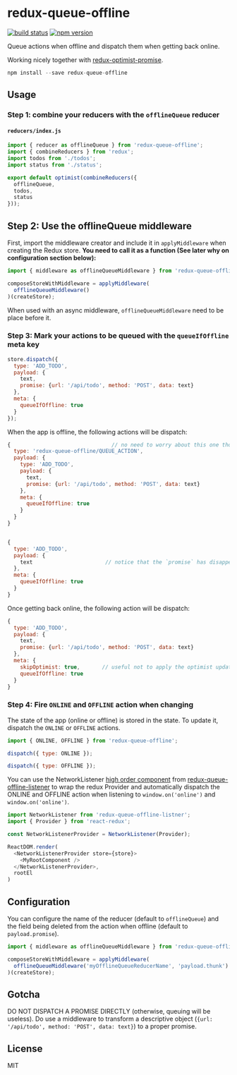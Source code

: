 redux-queue-offline
=============

[![build status](https://img.shields.io/travis/mathieudutour/redux-queue-offline/master.svg?style=flat-square)](https://travis-ci.org/mathieudutour/redux-queue-offline)
[![npm version](https://img.shields.io/npm/v/redux-queue-offline.svg?style=flat-square)](https://www.npmjs.com/package/redux-queue-offline)

Queue actions when offline and dispatch them when getting back online.

Working nicely together with [redux-optimist-promise](https://github.com/mathieudutour/redux-optimist-promise).

```js
npm install --save redux-queue-offline
```

## Usage

### Step 1: combine your reducers with the `offlineQueue` reducer

#### `reducers/index.js`

```js
import { reducer as offlineQueue } from 'redux-queue-offline';
import { combineReducers } from 'redux';
import todos from './todos';
import status from './status';

export default optimist(combineReducers({
  offlineQueue,
  todos,
  status
}));
```

## Step 2: Use the offlineQueue middleware

First, import the middleware creator and include it in `applyMiddleware` when creating the Redux store. **You need to call it as a function (See later why on configuration section below):**

```js
import { middleware as offlineQueueMiddleware } from 'redux-queue-offline';

composeStoreWithMiddleware = applyMiddleware(
  offlineQueueMiddleware()
)(createStore);

```

When used with an async middleware, `offlineQueueMiddleware` need to be place before it.

### Step 3: Mark your actions to be queued with the `queueIfOffline` meta key

```js
store.dispatch({
  type: 'ADD_TODO',
  payload: {
    text,
    promise: {url: '/api/todo', method: 'POST', data: text}
  },
  meta: {
    queueIfOffline: true
  }
});
```

When the app is offline, the following actions will be dispatch:

```js
{                                // no need to worry about this one though
  type: 'redux-queue-offline/QUEUE_ACTION',
  payload: {
    type: 'ADD_TODO',
    payload: {
      text,
      promise: {url: '/api/todo', method: 'POST', data: text}
    },
    meta: {
      queueIfOffline: true
    }
  }
}


{
  type: 'ADD_TODO',
  payload: {
    text                       // notice that the `promise` has disappear
  },
  meta: {
    queueIfOffline: true
  }
}
```

Once getting back online, the following action will be dispatch:

```js
{
  type: 'ADD_TODO',
  payload: {
    text,
    promise: {url: '/api/todo', method: 'POST', data: text}
  },
  meta: {
    skipOptimist: true,       // useful not to apply the optimist update twice
    queueIfOffline: true
  }
}
```


### Step 4: Fire `ONLINE` and `OFFLINE` action when changing

The state of the app (online or offline) is stored in the state. To update it, dispatch the `ONLINE` or `OFFLINE` actions.

```js
import { ONLINE, OFFLINE } from 'redux-queue-offline';

dispatch({ type: ONLINE });

dispatch({ type: OFFLINE });
```

You can use the NetworkListener [high order component](https://gist.github.com/sebmarkbage/ef0bf1f338a7182b6775) from [redux-queue-offline-listener](https://github.com/mathieudutour/redux-queue-offline-listener) to wrap the redux Provider and automatically dispatch the ONLINE and OFFLINE action when listening to `window.on('online')` and `window.on('online')`.

```js
import NetworkListener from 'redux-queue-offline-listner';
import { Provider } from 'react-redux';

const NetworkListenerProvider = NetworkListener(Provider);

ReactDOM.render(
  <NetworkListenerProvider store={store}>
    <MyRootComponent />
  </NetworkListenerProvider>,
  rootEl
)
```

## Configuration

You can configure the name of the reducer (default to `offlineQueue`) and the field being deleted from the action when offline (default to `payload.promise`).

```js
import { middleware as offlineQueueMiddleware } from 'redux-queue-offline';

composeStoreWithMiddleware = applyMiddleware(
  offlineQueueMiddleware('myOfflineQueueReducerName', 'payload.thunk')
)(createStore);

```

## Gotcha

DO NOT DISPATCH A PROMISE DIRECTLY (otherwise, queuing will be useless). Do use a middleware to transform a descriptive object (`{url: '/api/todo', method: 'POST', data: text}`) to a proper promise.

## License

  MIT
